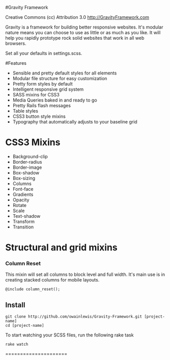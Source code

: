 #Gravity Framework

Creative Commons (cc) Attribution 3.0
http://GravityFramework.com

Gravity is a framework for building better responsive websites. It's modular nature means you can choose to use as little or as much as you like. It will help you rapidly prototype rock solid websites that work in all web browsers. 

Set all your defaults in settings.scss.

#Features

+ Sensible and pretty default styles for all elements
+ Modular file structure for easy customization
+ Pretty form styles by default
+ Intelligent responsive grid system
+ SASS mixins for CSS3
+ Media Queries baked in and ready to go
+ Pretty Rails flash messages
+ Table styles
+ CSS3 button style mixins
+ Typography that automatically adjusts to your baseline grid

# CSS3 Mixins

+ Background-clip
+ Border-radius
+ Border-image
+ Box-shadow
+ Box-sizing
+ Columns
+ Font-face
+ Gradients
+ Opacity
+ Rotate
+ Scale
+ Text-shadow
+ Transform
+ Transition

# Structural and grid mixins

### Column Reset

This mixin will set all columns to block level and full width. It's main use is in creating stacked columns for mobile layouts.

	@include column_reset();

## Install

	git clone http://github.com/owainlewis/Gravity-Framework.git [project-name]
	cd [project-name]
	
To start watching your SCSS files, run the following rake task

	rake watch

=====================




